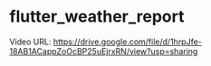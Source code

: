# flutter_weather_report

Video URL: https://drive.google.com/file/d/1hrpJfe-18AB1ACappZoOcBP25uEjrxRN/view?usp=sharing